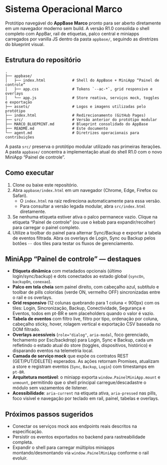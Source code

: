 # Sistema Operacional Marco

Protótipo navegável do **AppBase Marco** pronto para ser aberto diretamente em um
navegador moderno sem build. A versão R1.0 consolida o shell completo com AppBar,
rail de etiquetas, palco central e miniapps carregados por vanilla JS dentro da
pasta `appbase/`, seguindo as diretrizes do blueprint visual.

## Estrutura do repositório

```
.
├── appbase/
│   ├── index.html            # Shell do AppBase + MiniApp “Painel de controle”
│   ├── app.css               # Tokens `--ac-*`, grid responsivo e overlays
│   └── app.js                # Store reativa, serviços mock, toggles e exportação
├── assets/                   # Logos e imagens utilizadas pelo protótipo
├── index.html                # Redirecionamento (GitHub Pages)
├── src/                      # Versão anterior do protótipo modular
├── MARCO_BLUEPRINT.md        # Blueprint consolidado do AppBase
├── README.md                 # Este documento
└── agent.md                  # Diretrizes operacionais para contribuições
```

A pasta `src/` preserva o protótipo modular utilizado nas primeiras iterações.
A pasta `appbase/` concentra a implementação atual do shell R1.0 com o novo
MiniApp “Painel de controle”.

## Como executar

1. Clone ou baixe este repositório.
2. Abra `appbase/index.html` em um navegador (Chrome, Edge, Firefox ou Safari).
   - O `index.html` na raiz redireciona automaticamente para essa versão.
   - Para consultar a versão legada modular, abra `src/index.html` diretamente.
3. Se nenhuma etiqueta estiver ativa o palco permanece vazio. Clique na etiqueta
   “Painel de controle” (ou use o kebab para expandir/recolher) para carregar o
   painel completo.
4. Utilize a toolbar do painel para alternar Sync/Backup e exportar a tabela de
   eventos filtrada. Abra os overlays de Login, Sync ou Backup pelos botões ⋯
   dos tiles para testar os fluxos de gerenciamento.

## MiniApp “Painel de controle” — destaques

- **Etiqueta dinâmica** com metadados opcionais (último login/sync/backup) e dots
  conectados ao estado global (`syncOn`, `backupOn`, `conexao`).
- **Palco em tela cheia** sem painel direito, com cabeçalho azul, subtítulo e
  toolbar de pills coloridas (verde ON, vermelho OFF) sincronizadas entre o rail
  e os overlays.
- **Grid responsivo** (12 colunas quebrando para 1 coluna < 900px) com os tiles:
  Login, Sincronização, Backup, Conectividade, Segurança e Eventos, todos em
  pt-BR e sem placeholders quando o valor é vazio.
- **Tabela de eventos** com filtro live, filtro por tipo, ordenação por coluna,
  cabeçalho sticky, hover, rolagem vertical e exportação CSV baseada no DOM
  filtrado.
- **Overlays acessíveis** (`role="dialog"`, `aria-modal`, foco gerenciado,
  fechamento por Esc/backdrop) para Login, Sync e Backup, cada um refletindo o
  estado atual do store (toggles, dispositivos, histórico) e disparando eventos
  na telemetria local.
- **Camada de serviço mock** que expõe os contratos REST (GET/PUT/DELETE)
  esperados. As ações retornam Promises, atualizam a store e registram eventos
  (`Sync`, `Backup`, `Login`) com timestamps em `pt-BR`.
- **Arquitetura montável**: o miniapp exporta `window.PainelMiniApp.mount` e
  `unmount`, permitindo que o shell principal carregue/descadastre o módulo sem
  vazamentos de listener.
- **Acessibilidade**: `aria-current` na etiqueta ativa, `aria-pressed` nas pills,
  foco visível e navegação por teclado em rail, painel, tabelas e overlays.

## Próximos passos sugeridos

- Conectar os serviços mock aos endpoints reais descritos na especificação.
- Persistir os eventos exportados no backend para rastreabilidade completa.
- Expandir o shell para carregar múltiplos miniapps montando/desmontando via
  `window.PainelMiniApp` conforme o rail evoluir.
